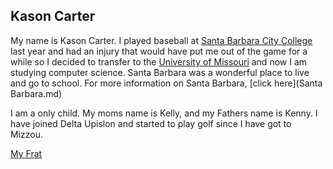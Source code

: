 ## Kason Carter

My name is Kason Carter. I played baseball at [Santa Barbara City College](https://www.sbcc.edu) last year and had an injury that would have put me out of the game for a while so I decided to transfer to the [University of Missouri](https://missouri.edu) and now I am studying computer science. Santa Barbara was a wonderful place to live and go to school. For more information on Santa Barbara, [click here](Santa Barbara.md)

I am a only child.  My moms name is Kelly, and my Fathers name is Kenny.
I have joined Delta Upislon and started to play golf since I have got to Mizzou.


[My Frat](frat.md)
